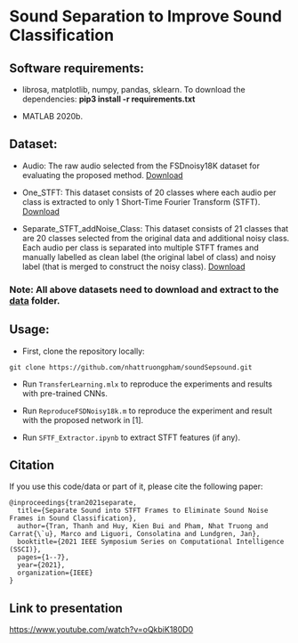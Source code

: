 # Sound Separation to Improve Sound Classification

## Software requirements:
- librosa, matplotlib, numpy, pandas, sklearn. To download the dependencies: **pip3 install -r requirements.txt**

- MATLAB 2020b.

## Dataset:
- Audio: The raw audio selected from the FSDnoisy18K dataset for evaluating the proposed method. [Download](https://khoavanhoceduvn-my.sharepoint.com/:u:/g/personal/2606_elibrary_su/ET3WCMLLCahIpQpXgKqVxTEBOkDlv2CB4aBjuojr3_t6Dg?e=YOGE5G)

- One_STFT: This dataset consists of 20 classes where each audio per class is extracted to only 1 Short-Time Fourier Transform (STFT). [Download](https://khoavanhoceduvn-my.sharepoint.com/:u:/g/personal/2606_elibrary_su/EVR4dJMDa3VErHXksQbFjxkBdEFIcmBmDCp-K0RUHPsllw?e=QAXjOm)

- Separate_STFT_addNoise_Class: This dataset consists of 21 classes that are 20 classes selected from the original data and additional noisy class. Each audio per class is separated into multiple STFT frames and manually labelled as clean label (the original label of class) and noisy label (that is merged to construct the noisy class). [Download](https://khoavanhoceduvn-my.sharepoint.com/:u:/g/personal/2606_elibrary_su/Ef7nlkv5GjlPmeT9Yo3DaFYBUwZD78EPFC9EAE3S5U6u2w?e=724cFs)

### Note: All above datasets need to download and extract to the [data](https://github.com/nhattruongpham/soundSepsound/tree/main/data) folder.

## Usage:
- First, clone the repository locally:
```
git clone https://github.com/nhattruongpham/soundSepsound.git
```

- Run ```TransferLearning.mlx``` to reproduce the experiments and results with pre-trained CNNs.

- Run ```ReproduceFSDNoisy18k.m``` to reproduce the experiment and result with the proposed network in [1].

- Run ```SFTF_Extractor.ipynb``` to extract STFT features (if any).


## Citation
If you use this code/data or part of it, please cite the following paper:
```
@inproceedings{tran2021separate,
  title={Separate Sound into STFT Frames to Eliminate Sound Noise Frames in Sound Classification},
  author={Tran, Thanh and Huy, Kien Bui and Pham, Nhat Truong and Carrat{\`u}, Marco and Liguori, Consolatina and Lundgren, Jan},
  booktitle={2021 IEEE Symposium Series on Computational Intelligence (SSCI)},
  pages={1--7},
  year={2021},
  organization={IEEE}
}
```
## Link to presentation
https://www.youtube.com/watch?v=oQkbiK180D0
